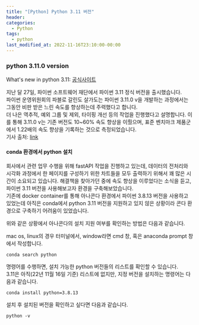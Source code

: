 ```yaml
---
title: "[Python] Python 3.11 버전"
header:
categories:
  - Python
tags:
  - python
last_modified_at: 2022-11-16T23:10:00-00:00
---
```

   
### python 3.11.0 version

What's new in python 3.11: [공식사이트](https://docs.python.org/3/whatsnew/3.11.html)

지난 달 27일, 파이썬 소프트웨어 재단에서 파이썬 3.11 정식 버전을 출시했습니다.   
파이썬 운영위원회의 파블로 갈린도 살가도는 파이썬 3.11.0 v을 개발하는 과정에서는 그동안 비판 받은 느린 속도를 향상하는데 주력했다고 합니다.   
더 나은 역추적, 예외 그룹 및 제외, 타이핑 개선 등의 작업을 진행했다고 설명합니다. 이를 통해 3.11.0 v는 기존 버전도 10~60% 속도 향상을 이뤘으며, 표준 벤치마크 제품군에서 1.22배의 속도 향상을 기록하는 것으로 측정되었습니다.   
기사 출처: [link](https://zdnet.co.kr/view/?no=20221027090819)
   
   
#### conda 환경에서 python 설치 

 회사에서 관련 업무 수행을 위해 fastAPI 작업을 진행하고 있는데, 데이터의 전처리와 시각화 과정에서 한 페이지를 구성하기 위한 차트들을 모두 출력하기 위해서 꽤 많은 시간이 소요되고 있습니다. 해결책을 찾아가던 중에 속도 향상을 이루었다는 소식을 듣고, 파이썬 3.11 버전을 사용해보고자 환경을 구축해보았습니다.   
기존에 docker container를 통해 아나콘다 환경에서 파이썬 3.8.13 버전을 사용하고 있었는데 아직은 conda에서 python 3.11 버전을 지원하고 있지 않은 상황이라 콘다 환경으로 구축하기 어려움이 있었습니다.    

 위와 같은 상황에서 아나콘다의 설치 지원 여부를 확인하는 방법은 다음과 같습니다. 

mac os, linux의 경우 터미널에서, window라면 cmd 창, 혹은 anaconda prompt 창에서 작성합니다.   
```
conda search python
```
   
명령어를 수행하면, 설치 가능한 python 버전들의 리스트를 확인할 수 있습니다.   
3.11은 아직(22년 11월 16일 기준) 리스트에 없지만, 지정 버전을 설치하는 명령어는 다음과 같습니다.   

```
conda install python=3.8.13
```
   
설치 후 설치된 버전을 확인하고 싶다면 다음과 같습니다.   
   
```
python -v
```
   
  
